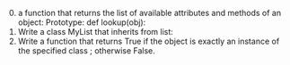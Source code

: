 0) a function that returns the list of available attributes and methods of an object: Prototype: def lookup(obj):
1) Write a class MyList that inherits from list:
2) Write a function that returns True if the object is exactly an instance of the specified class ; otherwise False.